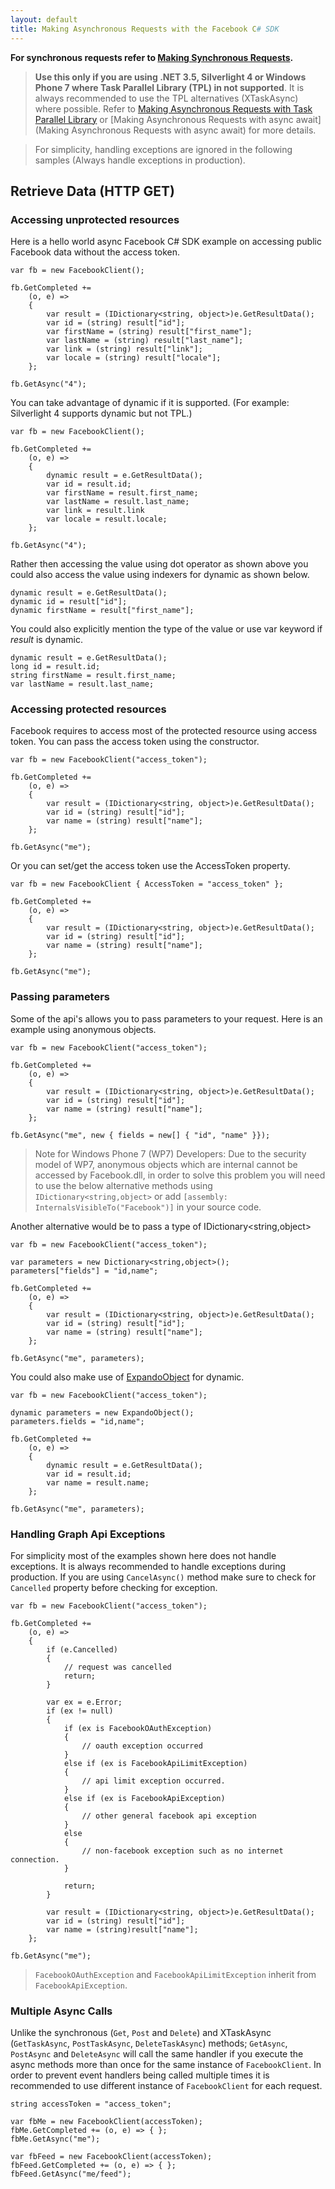```yaml
---
layout: default
title: Making Asynchronous Requests with the Facebook C# SDK
---
```


**For synchronous requests refer to [Making Synchronous Requests](Making-Synchronous-Requests).**

> **Use this only if you are using .NET 3.5, Silverlight 4 or Windows Phone 7 where Task Parallel Library (TPL)
in not supported**. It is always recommended to use the TPL alternatives (XTaskAsync) where possible. Refer to
[Making Asynchronous Requests with Task Parallel Library](Making-Asynchronous-Requests-with-Task-Parallel-Library) or
[Making Asynchronous Requests with async await](Making Asynchronous Requests with async await) for more details.

> For simplicity, handling exceptions are ignored in the following samples (Always handle exceptions in production).

## Retrieve Data (HTTP GET)

### Accessing unprotected resources

Here is a hello world async Facebook C# SDK example on accessing public Facebook data without the access token.

    var fb = new FacebookClient();

    fb.GetCompleted +=
        (o, e) =>
        {
            var result = (IDictionary<string, object>)e.GetResultData();
            var id = (string) result["id"];
            var firstName = (string) result["first_name"];
            var lastName = (string) result["last_name"];
            var link = (string) result["link"];
            var locale = (string) result["locale"];
        };

    fb.GetAsync("4");
    
You can take advantage of dynamic if it is supported. (For example: Silverlight 4 supports dynamic but not TPL.)

    var fb = new FacebookClient();

    fb.GetCompleted +=
        (o, e) =>
        {
            dynamic result = e.GetResultData();
            var id = result.id;
            var firstName = result.first_name;
            var lastName = result.last_name;
            var link = result.link
            var locale = result.locale;
        };

    fb.GetAsync("4");

Rather then accessing the value using dot operator as shown above you could also access the value using indexers for dynamic as shown below.

    dynamic result = e.GetResultData();
    dynamic id = result["id"];
    dynamic firstName = result["first_name"];

You could also explicitly mention the type of the value or use var keyword if _result_ is dynamic.

    dynamic result = e.GetResultData();
    long id = result.id;
    string firstName = result.first_name;
    var lastName = result.last_name;

### Accessing protected resources

Facebook requires to access most of the protected resource using access token. You can pass the access token using the constructor.

    var fb = new FacebookClient("access_token");

    fb.GetCompleted +=
        (o, e) =>
        {
            var result = (IDictionary<string, object>)e.GetResultData();
            var id = (string) result["id"];
            var name = (string) result["name"];
        };

    fb.GetAsync("me");
    
Or you can set/get the access token use the AccessToken property.

    var fb = new FacebookClient { AccessToken = "access_token" };

    fb.GetCompleted +=
        (o, e) =>
        {
            var result = (IDictionary<string, object>)e.GetResultData();
            var id = (string) result["id"];
            var name = (string) result["name"];
        };

    fb.GetAsync("me");
    
### Passing parameters

Some of the api's allows you to pass parameters to your request.
Here is an example using anonymous objects.

    var fb = new FacebookClient("access_token");
    
    fb.GetCompleted +=
        (o, e) =>
        {
            var result = (IDictionary<string, object>)e.GetResultData();
            var id = (string) result["id"];
            var name = (string) result["name"];
        };
        
    fb.GetAsync("me", new { fields = new[] { "id", "name" }});

> Note for Windows Phone 7 (WP7) Developers: Due to the security model of WP7, anonymous objects which are internal 
cannot be accessed by Facebook.dll, in order to solve this problem you will need to use the below alternative methods 
using ```IDictionary<string,object>``` or add ```[assembly: InternalsVisibleTo("Facebook")]``` in your source code.

Another alternative would be to pass a type of IDictionary&lt;string,object&gt;

    var fb = new FacebookClient("access_token");
    
    var parameters = new Dictionary<string,object>();
    parameters["fields"] = "id,name";
    
    fb.GetCompleted +=
        (o, e) =>
        {
            var result = (IDictionary<string, object>)e.GetResultData();
            var id = (string) result["id"];
            var name = (string) result["name"];
        };
    
    fb.GetAsync("me", parameters);
    
You could also make use of [ExpandoObject](http://msdn.microsoft.com/en-us/library/system.dynamic.expandoobject.aspx) 
for dynamic.

    var fb = new FacebookClient("access_token");
    
    dynamic parameters = new ExpandoObject();
    parameters.fields = "id,name";
    
    fb.GetCompleted +=
        (o, e) =>
        {
            dynamic result = e.GetResultData();
            var id = result.id;
            var name = result.name;
        };
    
    fb.GetAsync("me", parameters);

### Handling Graph Api Exceptions

For simplicity most of the examples shown here does not handle exceptions. It is always recommended to handle 
exceptions during production. If you are using `CancelAsync()` method make sure to check for `Cancelled` property
before checking for exception.

    var fb = new FacebookClient("access_token");

    fb.GetCompleted +=
        (o, e) =>
        {
            if (e.Cancelled)
            {
                // request was cancelled
                return;
            }

            var ex = e.Error;
            if (ex != null)
            {
                if (ex is FacebookOAuthException)
                {
                    // oauth exception occurred
                }
                else if (ex is FacebookApiLimitException)
                {
                    // api limit exception occurred.
                }
                else if (ex is FacebookApiException)
                {
                    // other general facebook api exception
                }
                else
                {
                    // non-facebook exception such as no internet connection.
                }

                return;
            }
            
            var result = (IDictionary<string, object>)e.GetResultData();
            var id = (string) result["id"];
            var name = (string)result["name"];
        };

    fb.GetAsync("me");

> ```FacebookOAuthException``` and ```FacebookApiLimitException``` inherit from ```FacebookApiException```.

### Multiple Async Calls

Unlike the synchronous (`Get`, `Post` and `Delete`) and XTaskAsync (`GetTaskAsync`, `PostTaskAsync`, `DeleteTaskAsync`) 
methods; `GetAsync`, `PostAsync` and `DeleteAsync` will call the same handler if you execute the async methods more than 
once for the same instance of `FacebookClient`. In order to prevent event handlers being called multiple times it is 
recommended to use different instance of `FacebookClient` for each request.

    string accessToken = "access_token";
    
    var fbMe = new FacebookClient(accessToken);
    fbMe.GetCompleted += (o, e) => { };
    fbMe.GetAsync("me");
    
    var fbFeed = new FacebookClient(accessToken);
    fbFeed.GetCompleted += (o, e) => { };
    fbFeed.GetAsync("me/feed");

    

